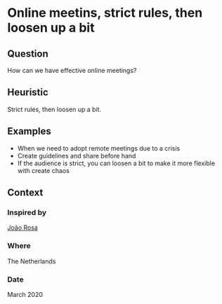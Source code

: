 # Online meetins, strict rules, then loosen up a bit

## Question
How can we have effective online meetings?

## Heuristic
Strict rules, then loosen up a bit.

## Examples
- When we need to adopt remote meetings due to a crisis
- Create guidelines and share before hand
- If the audience is strict, you can loosen a bit to make it more flexible with create chaos

## Context
### Inspired by
[João Rosa](https://twitter.com/joaoasrosa)

### Where
The Netherlands

### Date
March 2020